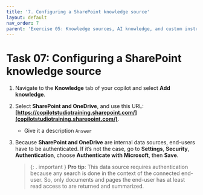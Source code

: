 ```yaml
---
title: '7. Configuring a SharePoint knowledge source'
layout: default
nav_order: 7
parent: 'Exercise 05: Knowledge sources, AI knowledge, and custom instructions'
---
```


# Task 07: Configuring a SharePoint knowledge source

1.	Navigate to the **Knowledge** tab of your copilot and select **Add knowledge**.

2.	Select **SharePoint and OneDrive**, and use this URL: **[https://copilotstudiotraining.sharepoint.com/](copilotstudiotraining.sharepoint.com/)**.

	- Give it a description `Answer`

3.	Because **SharePoint and OneDrive** are internal data sources, end-users have to be authenticated. If it’s not the case, go to **Settings**, **Security**, **Authentication**, choose **Authenticate with Microsoft**, then **Save**.

    >{: . important }
    >**Pro tip**:
    >This data source requires authentication because any search is done in the context of the connected end-user. So, only documents and pages the end-user has at least read access to are returned and summarized.
